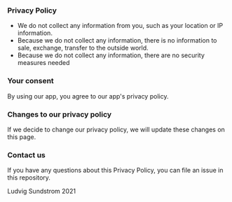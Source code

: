 ### Privacy Policy

* We do not collect any information from you, such as your location or IP
  information.
* Because we do not collect any information, there is no information to sale,
  exchange, transfer to the outside world.
* Because we do not collect any information, there are no security measures needed

### Your consent

By using our app, you agree to our app's privacy policy.

### Changes to our privacy policy

If we decide to change our privacy policy, we will update these changes on this page.

### Contact us

If you have any questions about this Privacy Policy, you can file an issue in this repository.

Ludvig Sundstrom 2021
